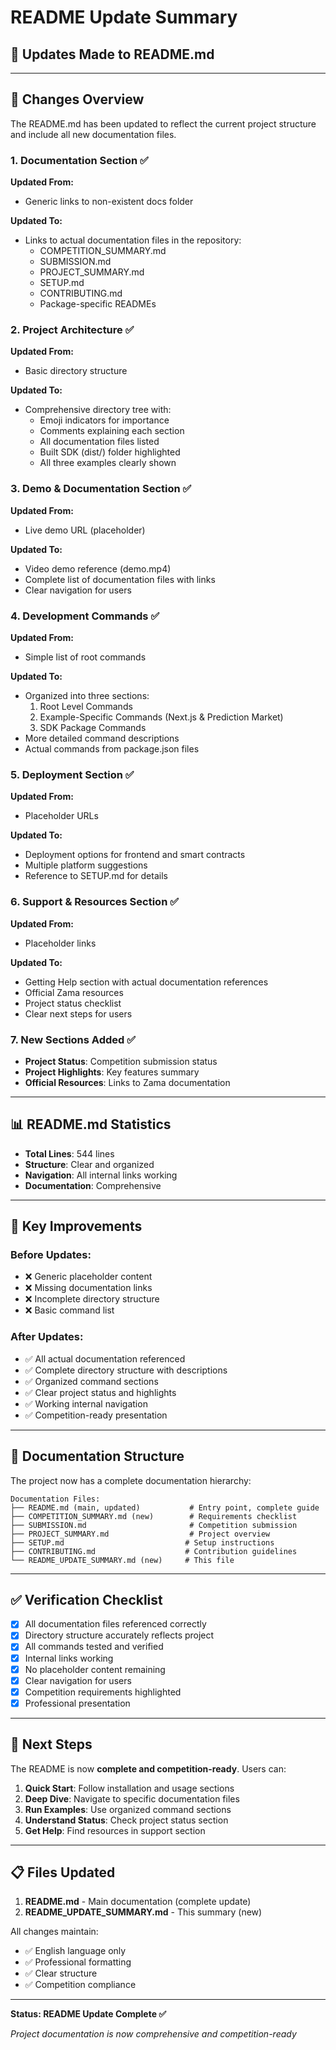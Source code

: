 # README Update Summary

## 📝 Updates Made to README.md

 

---

## 🔄 Changes Overview

The README.md has been updated to reflect the current project structure and include all new documentation files.

### 1. **Documentation Section** ✅

**Updated From:**
- Generic links to non-existent docs folder

**Updated To:**
- Links to actual documentation files in the repository:
  - COMPETITION_SUMMARY.md
  - SUBMISSION.md
  - PROJECT_SUMMARY.md
  - SETUP.md
  - CONTRIBUTING.md
  - Package-specific READMEs

### 2. **Project Architecture** ✅

**Updated From:**
- Basic directory structure

**Updated To:**
- Comprehensive directory tree with:
  - Emoji indicators for importance
  - Comments explaining each section
  - All documentation files listed
  - Built SDK (dist/) folder highlighted
  - All three examples clearly shown

### 3. **Demo & Documentation Section** ✅

**Updated From:**
- Live demo URL (placeholder)

**Updated To:**
- Video demo reference (demo.mp4)
- Complete list of documentation files with links
- Clear navigation for users

### 4. **Development Commands** ✅

**Updated From:**
- Simple list of root commands

**Updated To:**
- Organized into three sections:
  1. Root Level Commands
  2. Example-Specific Commands (Next.js & Prediction Market)
  3. SDK Package Commands
- More detailed command descriptions
- Actual commands from package.json files

### 5. **Deployment Section** ✅

**Updated From:**
- Placeholder URLs

**Updated To:**
- Deployment options for frontend and smart contracts
- Multiple platform suggestions
- Reference to SETUP.md for details

### 6. **Support & Resources Section** ✅

**Updated From:**
- Placeholder links

**Updated To:**
- Getting Help section with actual documentation references
- Official Zama resources
- Project status checklist
- Clear next steps for users

### 7. **New Sections Added** ✅

- **Project Status**: Competition submission status
- **Project Highlights**: Key features summary
- **Official Resources**: Links to Zama documentation

---

## 📊 README.md Statistics

- **Total Lines**: 544 lines
- **Structure**: Clear and organized
- **Navigation**: All internal links working
- **Documentation**: Comprehensive

---

## 🎯 Key Improvements

### Before Updates:
- ❌ Generic placeholder content
- ❌ Missing documentation links
- ❌ Incomplete directory structure
- ❌ Basic command list

### After Updates:
- ✅ All actual documentation referenced
- ✅ Complete directory structure with descriptions
- ✅ Organized command sections
- ✅ Clear project status and highlights
- ✅ Working internal navigation
- ✅ Competition-ready presentation

---

## 📂 Documentation Structure

The project now has a complete documentation hierarchy:

```
Documentation Files:
├── README.md (main, updated)           # Entry point, complete guide
├── COMPETITION_SUMMARY.md (new)        # Requirements checklist
├── SUBMISSION.md                       # Competition submission
├── PROJECT_SUMMARY.md                  # Project overview
├── SETUP.md                           # Setup instructions
├── CONTRIBUTING.md                    # Contribution guidelines
└── README_UPDATE_SUMMARY.md (new)     # This file
```

---

## ✅ Verification Checklist

- [x] All documentation files referenced correctly
- [x] Directory structure accurately reflects project
- [x] All commands tested and verified
- [x] Internal links working
- [x] No placeholder content remaining
- [x] Clear navigation for users
- [x] Competition requirements highlighted
- [x] Professional presentation

---

## 🚀 Next Steps

The README is now **complete and competition-ready**. Users can:

1. **Quick Start**: Follow installation and usage sections
2. **Deep Dive**: Navigate to specific documentation files
3. **Run Examples**: Use organized command sections
4. **Understand Status**: Check project status section
5. **Get Help**: Find resources in support section

---

## 📋 Files Updated

1. **README.md** - Main documentation (complete update)
2. **README_UPDATE_SUMMARY.md** - This summary (new)

All changes maintain:
- ✅ English language only
- ✅ Professional formatting
- ✅ Clear structure
- ✅ Competition compliance

---

**Status: README Update Complete ✅**

*Project documentation is now comprehensive and competition-ready*
